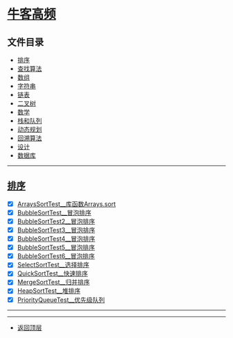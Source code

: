 
# [牛客高频](../README.md)

## 文件目录

- [排序](#排序)
- [查找算法](#查找算法)
- [数组](#数组)
- [字符串](#字符串)
- [链表](#链表)
- [二叉树](#二叉树)
- [数学](#数学)
- [栈和队列](#栈和队列)
- [动态规划](#动态规划)
- [回溯算法](#回溯算法)
- [设计](#设计)
- [数据库](#数据库)

---------------------

## [排序](src/main/java/com/cpucode/sort)

- [x] [ArraysSortTest__库函数Arrays.sort](src/main/java/com/cpucode/arrays/sort/ArraysSortTest.java)
- [x] [BubbleSortTest__冒泡排序](src/main/java/com/cpucode/bubble/sort/BubbleSortTest.java)
- [x] [BubbleSortTest2__冒泡排序](src/main/java/com/cpucode/bubble/sort/BubbleSortTest2.java)
- [x] [BubbleSortTest3__冒泡排序](src/main/java/com/cpucode/bubble/sort/BubbleSortTest3.java)
- [x] [BubbleSortTest4__冒泡排序](src/main/java/com/cpucode/bubble/sort/BubbleSortTest4.java)
- [x] [BubbleSortTest5__冒泡排序](src/main/java/com/cpucode/bubble/sort/BubbleSortTest5.java)
- [x] [BubbleSortTest6__冒泡排序](src/main/java/com/cpucode/bubble/sort/BubbleSortTest6.java)
- [x] [SelectSortTest__选择排序](src/main/java/com/cpucode/bubble/sort/SelectSortTest.java)
- [x] [QuickSortTest__快速排序](src/main/java/com/cpucode/quick/sort/QuickSortTest.java)
- [x] [MergeSortTest__归并排序](src/main/java/com/cpucode/merge/sort/MergeSortTest.java)
- [x] [HeapSortTest__堆排序](src/main/java/com/cpucode/heap/sort/HeapSortTest.java)
- [x] [PriorityQueueTest__优先级队列](src/main/java/com/cpucode/priority/queue/PriorityQueueTest.java)

------------------------


---------------------

- [返回顶层](../README.md)
